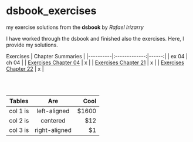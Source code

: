 # dsbook_exercises
my exercise solutions from the **dsbook** by *Rafael Irizarry*

I have worked through the dsbook and finished also the exercises. Here, I provide my solutions.

 Exercises | Chapter Summaries | 
|----------|:-------------:|------:|
| ex 04     | ch 04             | 
| [Exercises Chapter 04](ex_04_r_basics.html) | x | 
| [Exercises Chapter 21](ex_21_parsing_dates_and_times.html) | x |
| [Exercises Chapter 22](ex_22_text_mining.html) | x |

<br>
<br>

 Tables   |      Are      |  Cool |
|----------|:-------------:|------:|
| col 1 is |  left-aligned | $1600 |
| col 2 is |    centered   |   $12 |
| col 3 is | right-aligned |    $1 |
